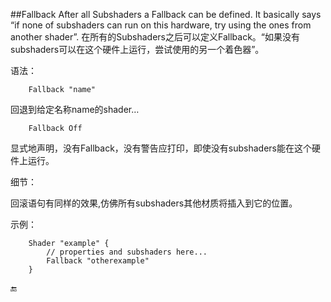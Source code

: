 ##Fallback
After all Subshaders a Fallback can be defined. It basically says “if none of subshaders can run on this hardware, try using the ones from another shader”.
在所有的Subshaders之后可以定义Fallback。“如果没有subshaders可以在这个硬件上运行，尝试使用的另一个着色器”。

语法：
```
    Fallback "name"
```

回退到给定名称name的shader…

```
    Fallback Off
```


显式地声明，没有Fallback，没有警告应打印，即使没有subshaders能在这个硬件上运行。

细节：

回滚语句有同样的效果,仿佛所有subshaders其他材质将插入到它的位置。

示例：
```
    Shader "example" {
        // properties and subshaders here...
        Fallback "otherexample"
    }
```


🔚








